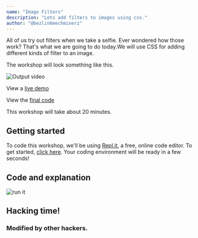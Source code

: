 ```yaml
---
name: "Image Filters"
description: "Lets add filters to images using css."
author: "@bezlin6mechminerz"
---
```


All of us try out filters when we take a selfie. Ever wondered how those work? That's what we are going to do today.We will use CSS for
adding different kinds of filter to an image.

The workshop will look something like this.

![Output video](https:/3/cloud-62ium4cvk.vercel.app/0ezgif.com-gif-maker.gif)

View a [live demo](https://repl.it/@bezlin/trialtkinterpy-2#main.py)

View the [final code](https://repl.it/@bezlin/trialtkinterpy-2#main.py)

This workshop will take about 20 minutes.

## Getting started


To code this workshop, we'll be using [Repl.it](https://repl.it), a free, online code editor. To get started, [click here](https://repl.it/languages/Tkinter). Your coding environment will be ready in a few seconds!


## Code and explanation


![run it](https://cloud-rd9uv1ixb.vercel.app/0ezgif.com-gif-maker__1_.gif)

## Hacking time!


### Modified by other hackers.

